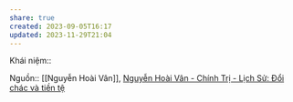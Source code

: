 ```yaml
---
share: true
created: 2023-09-05T16:17
updated: 2023-11-29T21:04
---
```

Khái niệm:: 

Nguồn:: [[Nguyễn Hoài Vân]], [Nguyễn Hoài Vân - Chính Trị - Lịch Sử: Đổi chác và tiền tệ](https://chinh-tri-lich-su.blogspot.com/2020/04/oi-chac-va-tien-te.html)